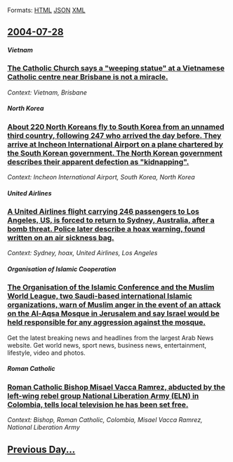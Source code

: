 
Formats: [HTML](2004/07/28/index.html)  [JSON](2004/07/28/index.json)  [XML](2004/07/28/index.xml)  

## [2004-07-28](/news/2004/07/28/index.md)

##### Vietnam
### [ The Catholic Church says a "weeping statue" at a Vietnamese Catholic centre near Brisbane is not a miracle. ](/news/2004/07/28/the-catholic-church-says-a-weeping-statue-at-a-vietnamese-catholic-centre-near-brisbane-is-not-a-miracle.md)
_Context: Vietnam, Brisbane_

##### North Korea
### [ About 220 North Koreans fly to South Korea from an unnamed third country, following 247 who arrived the day before. They arrive at Incheon International Airport on a plane chartered by the South Korean government. The North Korean government describes their apparent defection as "kidnapping". ](/news/2004/07/28/about-220-north-koreans-fly-to-south-korea-from-an-unnamed-third-country-following-247-who-arrived-the-day-before-they-arrive-at-incheon.md)
_Context: Incheon International Airport, South Korea, North Korea_

##### United Airlines
### [ A United Airlines flight carrying 246 passengers to Los Angeles, US, is forced to return to Sydney, Australia, after a bomb threat. Police later describe a hoax warning, found written on an air sickness bag. ](/news/2004/07/28/a-united-airlines-flight-carrying-246-passengers-to-los-angeles-us-is-forced-to-return-to-sydney-australia-after-a-bomb-threat-police.md)
_Context: Sydney, hoax, United Airlines, Los Angeles_

##### Organisation of Islamic Cooperation
### [ The Organisation of the Islamic Conference and the Muslim World League, two Saudi-based international Islamic organizations, warn of Muslim anger in the event of an attack on the Al-Aqsa Mosque in Jerusalem and say Israel would be held responsible for any aggression against the mosque. ](/news/2004/07/28/the-organisation-of-the-islamic-conference-and-the-muslim-world-league-two-saudi-based-international-islamic-organizations-warn-of-muslim.md)
Get the latest breaking news and headlines from the largest Arab News website. Get world news, sport news, business news, entertainment, lifestyle, video and photos.

##### Roman Catholic
### [ Roman Catholic Bishop Misael Vacca Ramrez, abducted by the left-wing rebel group National Liberation Army (ELN) in Colombia, tells local television he has been set free. ](/news/2004/07/28/roman-catholic-bishop-misael-vacca-ramirez-abducted-by-the-left-wing-rebel-group-national-liberation-army-eln-in-colombia-tells-local-t.md)
_Context: Bishop, Roman Catholic, Colombia, Misael Vacca Ramrez, National Liberation Army_

## [Previous Day...](/news/2004/07/27/index.md)

